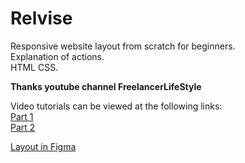 # Relvise #    
Responsive website layout from scratch for beginners.     
Explanation of actions.     
HTML CSS.    

**Thanks youtube channel FreelancerLifeStyle**    

Video tutorials can be viewed at the following links:    
[Part 1](https://www.youtube.com/watch?v=f-irDQwt1l4&list=PLM6XATa8CAG6uDjuDuAOTsdxmhDQMDO-J&index=16)    
[Part 2](https://www.youtube.com/watch?v=0UUK4VDblXM&list=PLM6XATa8CAG6uDjuDuAOTsdxmhDQMDO-J&index=17)    

[Layout in Figma](https://www.patreon.com/posts/maket-dlia-figma-55661134)    
